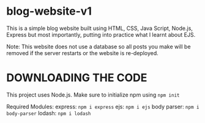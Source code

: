 # blog-website-v1
This is a simple blog website built using HTML, CSS, Java Script, Node.js, Express but most importantly, putting into practice what I learnt about EJS. 

Note: This website does not use a database so all posts you make will be removed if the server restarts or the website is re-deployed.

# DOWNLOADING THE CODE
This project uses Node.js. Make sure to initialize npm using `npm init`

Required Modules: 
express: `npm i express`
ejs: `npm i ejs` 
body parser: `npm i body-parser`
lodash: `npm i lodash`
